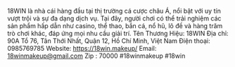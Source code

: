 18WIN là nhà cái hàng đầu tại thị trường cá cược châu Á, nổi bật với uy tín vượt trội và sự đa dạng dịch vụ. Tại đây, người chơi có thể trải nghiệm các sản phẩm hấp dẫn như casino, thể thao, bắn cá, nổ hũ, lô đề và hàng trăm trò chơi khác, đáp ứng mọi nhu cầu giải trí. Tên Thương Hiệu: 18WIN Địa chỉ: 90A Tổ 76, Tân Thới Nhất, Quận 12, Hồ Chí Minh, Việt Nam Điện thoại: 0985769785 Website: https://18win.makeup/  Email: 18winmakeup@gmail.com Zip : 70000 #18winmakeup #18win
